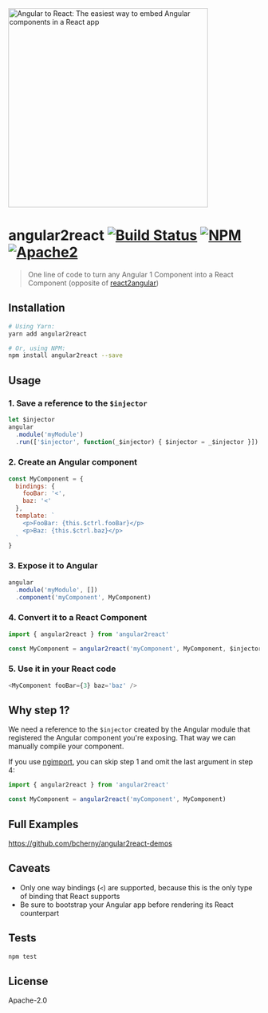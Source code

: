 <img alt="Angular to React: The easiest way to embed Angular components in a React app" src="https://raw.githubusercontent.com/coatue-oss/angular2react/master/logo.png" width="400px" />

# angular2react [![Build Status](https://img.shields.io/circleci/project/coatue-oss/angular2react.svg?branch=master&style=flat-square)](https://circleci.com/gh/coatue-oss/angular2react) [![NPM](https://img.shields.io/npm/v/angular2react.svg?style=flat-square)](https://www.npmjs.com/package/angular2react) [![Apache2](https://img.shields.io/npm/l/angular2react.svg?style=flat-square)](https://opensource.org/licenses/Apache2)

> One line of code to turn any Angular 1 Component into a React Component (opposite of [react2angular](https://github.com/coatue-oss/react2angular))

## Installation

```sh
# Using Yarn:
yarn add angular2react

# Or, using NPM:
npm install angular2react --save
```

## Usage

### 1. Save a reference to the `$injector`

```js
let $injector
angular
  .module('myModule')
  .run(['$injector', function(_$injector) { $injector = _$injector }])
```

### 2. Create an Angular component

```js
const MyComponent = {
  bindings: {
    fooBar: '<',
    baz: '<'
  },
  template: `
    <p>FooBar: {this.$ctrl.fooBar}</p>
    <p>Baz: {this.$ctrl.baz}</p>
  `
}
```

### 3. Expose it to Angular

```js
angular
  .module('myModule', [])
  .component('myComponent', MyComponent)
```

### 4. Convert it to a React Component

```js
import { angular2react } from 'angular2react'

const MyComponent = angular2react('myComponent', MyComponent, $injector)
```

### 5. Use it in your React code

```js
<MyComponent fooBar={3} baz='baz' />
```

## Why step 1?

We need a reference to the `$injector` created by the Angular module that registered the Angular component you're exposing. That way we can manually compile your component.

If you use [ngimport](https://github.com/bcherny/ngimport), you can skip step 1 and omit the last argument in step 4:

```js
import { angular2react } from 'angular2react'

const MyComponent = angular2react('myComponent', MyComponent)
```

## Full Examples

https://github.com/bcherny/angular2react-demos

## Caveats

- Only one way bindings (`<`) are supported, because this is the only type of binding that React supports
- Be sure to bootstrap your Angular app before rendering its React counterpart

## Tests

```sh
npm test
```

## License

Apache-2.0
